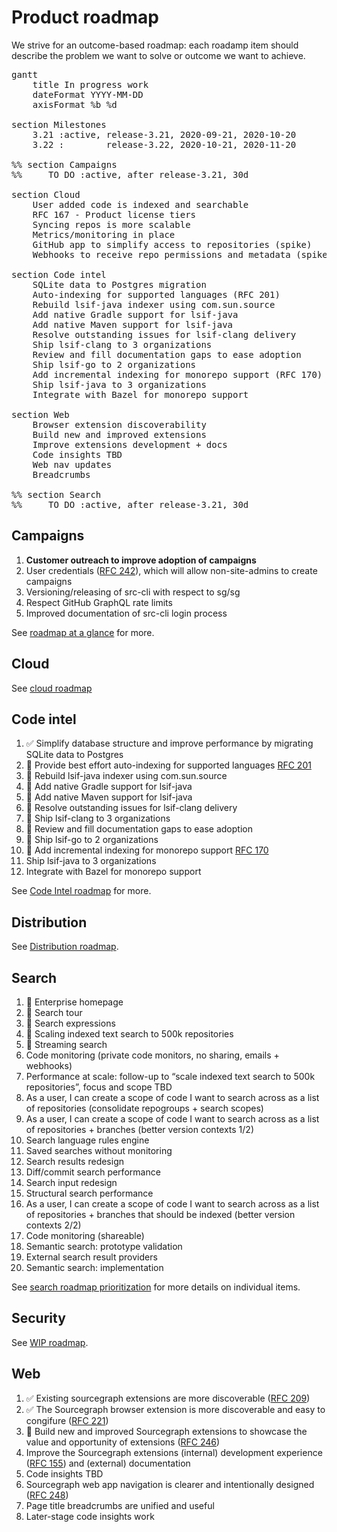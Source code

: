 # Product roadmap

We strive for an outcome-based roadmap: each roadamp item should describe the problem we want to solve or outcome we want to achieve.

<!-- Gantt chart syntax documentation: https://mermaid-js.github.io/mermaid/diagrams-and-syntax-and-examples/gantt.html -->

<pre class="mermaid" data-rendered-width="150%" data-scroll-right="50%">
gantt
    title In progress work
    dateFormat YYYY-MM-DD
    axisFormat %b %d

section Milestones
    3.21 :active, release-3.21, 2020-09-21, 2020-10-20
    3.22 :        release-3.22, 2020-10-21, 2020-11-20

%% section Campaigns
%%     TO DO :active, after release-3.21, 30d

section Cloud
    User added code is indexed and searchable                 :done,   2020-09-23, 2020-10-07
    RFC 167 - Product license tiers                           :active, 2020-10-07, 14d
    Syncing repos is more scalable                            :active, 2020-10-07, 14d
    Metrics/monitoring in place                               :active, 2020-10-07, 14d
    GitHub app to simplify access to repositories (spike)     :        2020-10-21, 2d
    Webhooks to receive repo permissions and metadata (spike) :        2020-10-21, 2d

section Code intel
    SQLite data to Postgres migration                       :done,   2020-10-01, 2020-10-20
    Auto-indexing for supported languages (RFC 201)         :active, 2020-10-10, 40d
    Rebuild lsif-java indexer using com.sun.source          :active, 2020-10-10, 40d
    Add native Gradle support for lsif-java                 :active, 2020-10-21, 14d
    Add native Maven support for lsif-java                  :active, 2020-11-05, 14d
    Resolve outstanding issues for lsif-clang delivery      :active, 2020-09-21, 50d
    Ship lsif-clang to 3 organizations                      :active, 2020-11-01, 20d
    Review and fill documentation gaps to ease adoption     :active, 2020-10-21, 15d
    Ship lsif-go to 2 organizations                         :active, 2020-11-01, 20d
    Add incremental indexing for monorepo support (RFC 170) :active, 2020-11-10, 5d
    Ship lsif-java to 3 organizations                       :        2020-11-20, 20d
    Integrate with Bazel for monorepo support               :        2020-11-21, 7d

section Web
    Browser extension discoverability                         :done,    2020-09-28, 14d
    Build new and improved extensions                         :active,   2020-10-12, 14d
    Improve extensions development + docs                     :         2020-10-26, 14d
    Code insights TBD                                         :         2020-11-09, 14d
    Web nav updates                                           :         2020-11-09, 7d
    Breadcrumbs                                               :         2020-11-16, 7d

%% section Search
%%     TO DO :active, after release-3.21, 30d
</pre>

## Campaigns

1. **Customer outreach to improve adoption of campaigns**
1. User credentials ([RFC 242](https://docs.google.com/document/d/1SqoWWm1xs82QibrWwYsXmpmgweN6EpcKt1qXrRBjjlU/edit)), which will allow non-site-admins to create campaigns
1. Versioning/releasing of src-cli with respect to sg/sg
1. Respect GitHub GraphQL rate limits
1. Improved documentation of src-cli login process

See [roadmap at a glance](https://docs.google.com/document/d/1zRTfK6mENKicfLwDaWgLk1dBvQVKDg-J7pwjGg8tpps/edit#) for more.

## Cloud

See [cloud roadmap](../engineering/cloud/goals.md#roadmap)

## Code intel

1. ✅ Simplify database structure and improve performance by migrating SQLite data to Postgres
1. 🔄 Provide best effort auto-indexing for supported languages [RFC 201](https://docs.google.com/document/d/1NPQs1s814LZjNXjPuavqC1N7hZR192DNtmSBmAeH9UY/edit)
1. 🔄 Rebuild lsif-java indexer using com.sun.source
1. 🔄 Add native Gradle support for lsif-java
1. 🔄 Add native Maven support for lsif-java
1. 🔄 Resolve outstanding issues for lsif-clang delivery
1. 🔄 Ship lsif-clang to 3 organizations
1. 🔄 Review and fill documentation gaps to ease adoption
1. 🔄 Ship lsif-go to 2 organizations
1. 🔄 Add incremental indexing for monorepo support [RFC 170](https://docs.google.com/document/d/1NPu0Vc7FpdoYwCrtpnu-8KB4OPbw7L0KBTqw96JVc8w/edit#)
1. Ship lsif-java to 3 organizations
1. Integrate with Bazel for monorepo support

See [Code Intel roadmap](https://docs.google.com/document/d/1JPNelxg_8xwZKz8TT2BnpCccShOgxJrLubf2RNGye50/edit#) for more.

## Distribution

See [Distribution roadmap](https://github.com/sourcegraph/about/pull/1104).

## Search

1. 🔄 Enterprise homepage
1. 🔄 Search tour
1. 🔄 Search expressions
1. 🔄 Scaling indexed text search to 500k repositories
1. 🔄 Streaming search
1. Code monitoring (private code monitors, no sharing, emails + webhooks)
1. Performance at scale: follow-up to “scale indexed text search to 500k repositories”, focus and scope TBD
1. As a user, I can create a scope of code I want to search across as a list of repositories (consolidate repogroups + search scopes)
1. As a user, I can create a scope of code I want to search across as a list of repositories + branches (better version contexts 1/2)
1. Search language rules engine
1. Saved searches without monitoring
1. Search results redesign
1. Diff/commit search performance
1. Search input redesign
1. Structural search performance
1. As a user, I can create a scope of code I want to search across as a list of repositories + branches that should be indexed (better version contexts 2/2)
1. Code monitoring (shareable)
1. Semantic search: prototype validation
1. External search result providers
1. Semantic search: implementation

See [search roadmap prioritization](https://docs.google.com/document/d/1sUoaF8otA25NMapVcM5yHfP82kFie0NUd3_kL5Rg2Ns/edit) for more details on individual items.

## Security

See [WIP roadmap](https://docs.google.com/document/d/1GRntQq8AVzFepDhDkAfAlj3lekZ3f2XJdrjoQPS93lY/edit).

## Web

1. ✅ Existing sourcegraph extensions are more discoverable ([RFC 209](https://docs.google.com/document/d/1I5BMEGp3QuB81AjSzLCQwq_XJV1sXevlU0lpB4O1pj8/edit#))
1. ✅ The Sourcegraph browser extension is more discoverable and easy to congifure ([RFC 221](https://docs.google.com/document/d/19f4xleYBU1zZZdqMmXlLmFxeR-fwEpOwTOgViOFOnyo/edit))
1. 🔄 Build new and improved Sourcegraph extensions to showcase the value and opportunity of extensions ([RFC 246](https://docs.google.com/document/d/1HngEeLNAe7_QzVJr6UPi0Si4ZALqTzb7uonOxUiJP6g/edit))
1. Improve the Sourcegraph extensions (internal) development experience ([RFC 155](https://docs.google.com/document/d/1ikrUNVe3YVbR-JpegxhjrFdmRkTGzTLcOMkKHnOyjuE/edit)) and (external) documentation
1. Code insights TBD
1. Sourcegraph web app navigation is clearer and intentionally designed ([RFC 248](https://docs.google.com/document/d/1AEeCuXuYGlu2kU9HfTuh5rMuoL2ASxy-G4LFje_ySFE/edit?usp=drive_web&ouid=110069214620879702746))
1. Page title breadcrumbs are unified and useful 
1. Later-stage code insights work 

